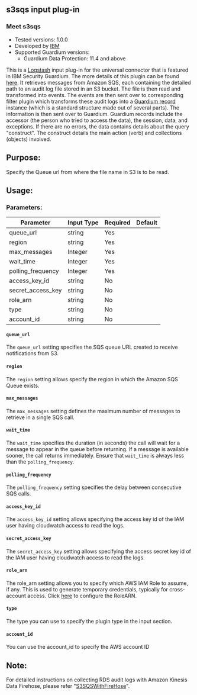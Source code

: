 ## s3sqs input plug-in
### Meet s3sqs
* Tested versions: 1.0.0
* Developed by [IBM](https://github.ibm.com/Activity-Insights/universal-connectors/tree/master/input-plugin/logstash-input-s3sqs)
* Supported Guardium versions:
    * Guardium Data Protection: 11.4 and above

This is a [Logstash](https://github.com/elastic/logstash) input plug-in for the universal connector that is featured in IBM Security Guardium. The more details of this plugin can be found [here](./README.md). It retrieves messages from Amazon SQS, each containing the detailed path to an audit log file stored in an S3 bucket. The file is then read and transformed into events. The events are then sent over to corresponding filter plugin which transforms these audit logs into a [Guardium record](https://github.com/IBM/universal-connectors/blob/main/common/src/main/java/com/ibm/guardium/universalconnector/commons/structures/Record.java) instance (which is a standard structure made out of several parts). The information is then sent over to Guardium. Guardium records include the accessor (the person who tried to access the data), the session, data, and exceptions. If there are no errors, the data contains details about the query "construct". The construct details the main action (verb) and collections (objects) involved.

## Purpose:

Specify the Queue url from where the file name in S3 is to be read.

## Usage:

### Parameters:
| Parameter         | Input Type | Required | Default |
|-------------------|------------|----------|--------|
| queue_url         | string     | Yes      | |
| region            | string     | Yes      | |
| max_messages      | Integer    | Yes      | |
| wait_time         | Integer    | Yes      | |
| polling_frequency | Integer    | Yes      | |
| access_key_id     | string     | No       | |
| secret_access_key | string     | No       | |
| role_arn          | string     | No       | |
| type              | string     | No       | |
| account_id         | string     | No       | |

#### `queue_url`
The `queue_url` setting specifies the SQS queue URL created to receive notifications from S3.

#### `region`
The `region` setting allows specify the region in which the Amazon SQS Queue exists.

#### `max_messages`
The `max_messages` setting defines the maximum number of messages to retrieve in a single SQS call.

#### `wait_time`
The `wait_time` specifies the duration (in seconds) the call will wait for a message to appear in the queue before returning. If a message is available sooner, the call returns immediately. Ensure that `wait_time` is always less than the `polling_frequency`.

#### `polling_frequency`
The `polling_frequency` setting specifies the delay between consecutive SQS calls.

#### `access_key_id`
The `access_key_id` setting allows specifying the access key id of the IAM user having cloudwatch access to read the logs.

#### `secret_access_key`
The `secret_access_key` setting allows specifying the access secret key id of the IAM user having cloudwatch access to read the logs.

#### `role_arn`
The role_arn setting allows you to specify which AWS IAM Role to assume, if any. This is used to generate temporary credentials, typically for cross-account access. Click [here](S3SQS_RoleARN.md) to configure the RoleARN.

#### `type`
The type you can use to specify the plugin type in the input section.

#### `account_id`
You can use the account_id to specify the AWS account ID

## Note:
For detailed instructions on collecting RDS audit logs with Amazon Kinesis Data Firehose, please refer "[S3SQSWithFireHose](S3SQSWithFirehose.md)".